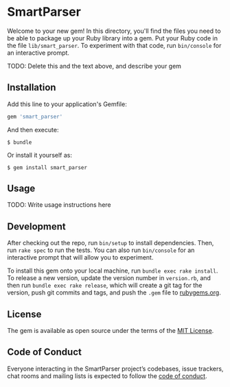 # SmartParser

Welcome to your new gem! In this directory, you'll find the files you need to be able to package up your Ruby library into a gem. Put your Ruby code in the file `lib/smart_parser`. To experiment with that code, run `bin/console` for an interactive prompt.

TODO: Delete this and the text above, and describe your gem

## Installation

Add this line to your application's Gemfile:

```ruby
gem 'smart_parser'
```

And then execute:

    $ bundle

Or install it yourself as:

    $ gem install smart_parser

## Usage

TODO: Write usage instructions here

## Development

After checking out the repo, run `bin/setup` to install dependencies. Then, run `rake spec` to run the tests. You can also run `bin/console` for an interactive prompt that will allow you to experiment.

To install this gem onto your local machine, run `bundle exec rake install`. To release a new version, update the version number in `version.rb`, and then run `bundle exec rake release`, which will create a git tag for the version, push git commits and tags, and push the `.gem` file to [rubygems.org](https://rubygems.org).

## License

The gem is available as open source under the terms of the [MIT License](https://opensource.org/licenses/MIT).

## Code of Conduct

Everyone interacting in the SmartParser project’s codebases, issue trackers, chat rooms and mailing lists is expected to follow the [code of conduct](https://github.com/[USERNAME]/smart_parser/blob/master/CODE_OF_CONDUCT.md).
